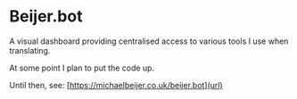 # Beijer.bot
A visual dashboard providing centralised access to various tools I use when translating.

At some point I plan to put the code up. 

Until then, see: [https://michaelbeijer.co.uk/beijer.bot](url)
